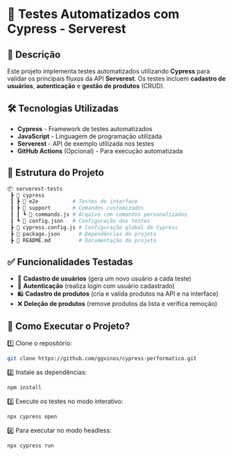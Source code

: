 # 🚀 Testes Automatizados com Cypress - Serverest

## 📌 Descrição
Este projeto implementa testes automatizados utilizando **Cypress** para validar os principais fluxos da API **Serverest**. Os testes incluem **cadastro de usuários**, **autenticação** e **gestão de produtos** (CRUD).

## 🛠️ Tecnologias Utilizadas
- **Cypress** - Framework de testes automatizados
- **JavaScript** - Linguagem de programação utilizada
- **Serverest** - API de exemplo utilizada nos testes
- **GitHub Actions** (Opcional) - Para execução automatizada

## 📂 Estrutura do Projeto
```bash
📦 serverest-tests
 ┣ 📂 cypress
 ┃ ┣ 📂 e2e           # Testes de interface
 ┃ ┣ 📂 support       # Comandos customizados
 ┃ ┃ ┗ 📜 commands.js # Arquivo com comandos personalizados
 ┃ ┗ 📜 config.json   # Configuração dos testes
 ┣ 📜 cypress.config.js # Configuração global do Cypress
 ┣ 📜 package.json      # Dependências do projeto
 ┣ 📜 README.md         # Documentação do projeto
```

## ✅ Funcionalidades Testadas
- 📌 **Cadastro de usuários** (gera um novo usuário a cada teste)
- 🔑 **Autenticação** (realiza login com usuário cadastrado)
- 🛍️ **Cadastro de produtos** (cria e valida produtos na API e na interface)
- ❌ **Deleção de produtos** (remove produtos da lista e verifica remoção)

## 🎯 Como Executar o Projeto?
1️⃣ Clone o repositório:
```bash
git clone https://github.com/ggvinos/cypress-performatico.git
```

2️⃣ Instale as dependências:
```bash
npm install
```

3️⃣ Execute os testes no modo interativo:
```bash
npx cypress open
```

4️⃣ Para executar no modo headless:
```bash
npx cypress run
```



